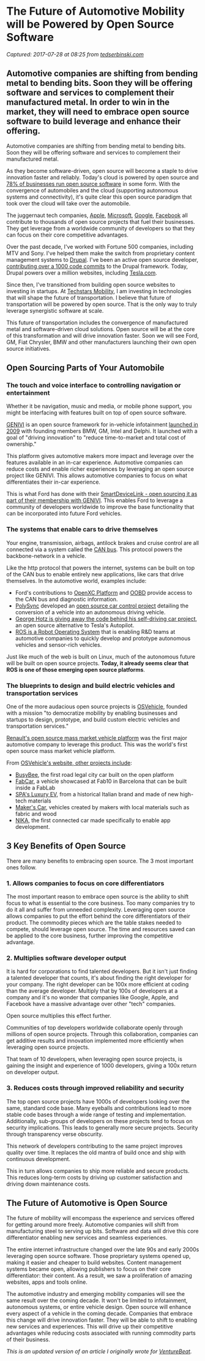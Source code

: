 # The Future of Automotive Mobility will be Powered by Open Source Software

_Captured: 2017-07-28 at 08:25 from [tedserbinski.com](http://tedserbinski.com/mobility/the-future-of-automotive-mobility-will-be-powered-by-open-source-software/?utm_campaign=Sharing%20Security%20Stories&utm_content=58078988&utm_medium=social&utm_source=twitter)_

## Automotive companies are shifting from bending metal to bending bits. Soon they will be offering software and services to complement their manufactured metal. In order to win in the market, they will need to embrace open source software to build leverage and enhance their offering.

Automotive companies are shifting from bending metal to bending bits. Soon they will be offering software and services to complement their manufactured metal.

As they become software-driven, open source will become a staple to drive innovation faster and reliably. Today's cloud is powered by open source and [78% of businesses run open source software](http://www.zdnet.com/article/its-an-open-source-world-78-percent-of-companies-run-open-source-software/) in some form. With the convergence of automobiles and the cloud (supporting autonomous systems and connectivity), it's quite clear this open source paradigm that took over the cloud will take over the automobile.

The juggernaut tech companies, [Apple](http://www.apple.com/opensource/), [Microsoft](http://open.microsoft.com/), [Google](https://opensource.google.com/), [Facebook](https://code.facebook.com/projects/) all contribute to thousands of open source projects that fuel their businesses. They get leverage from a worldwide community of developers so that they can focus on their core competitive advantages.

Over the past decade, I've worked with Fortune 500 companies, including MTV and Sony. I've helped them make the switch from proprietary content management systems to [Drupal](https://www.drupal.com/). I've been an active open source developer, [contributing over a 1000 code commits](https://www.drupal.org/search/site/m3avrck) to the Drupal framework. Today, Drupal powers over a million websites, including [Tesla.com](http://tesla.com).

Since then, I've transitioned from building open source websites to investing in startups. At [Techstars Mobility](http://tedserbinski.com/mobility/), I am investing in technologies that will shape the future of transportation. I believe that future of transportation will be powered by open source. That is the only way to truly leverage synergistic software at scale.

This future of transportation includes the convergence of manufactured metal and software-driven cloud solutions. Open source will be at the core of this transformation and will drive innovation faster. Soon we will see Ford, GM, Fiat Chrysler, BMW and other manufacturers launching their own open source initiatives.

## Open Sourcing Parts of Your Automobile

### The touch and voice interface to controlling navigation or entertainment

Whether it be navigation, music and media, or mobile phone support, you might be interfacing with features built on top of open source software.

[GENIVI](https://www.genivi.org/) is an open source framework for in-vehicle infotainment [launched in 2009](https://www.genivi.org/sites/default/files/press-releases/english/2009_03_02_Genivi_launch_press_release_final.pdf) with founding members BMW, GM, Intel and Delphi. It launched with a goal of "driving innovation" to "reduce time-to-market and total cost of ownership."

This platform gives automotive makers more impact and leverage over the features available in an in-car experience. Automotive companies can reduce costs and enable richer experiences by leveraging an open source project like GENIVI. This allows automotive companies to focus on what differentiates their in-car experience.

This is what Ford has done with their [SmartDeviceLink - open sourcing it as part of their membership with GENIVI](https://developer.ford.com/pages/sdl). This enables Ford to leverage a community of developers worldwide to improve the base functionality that can be incorporated into future Ford vehicles.

### The systems that enable cars to drive themselves

Your engine, transmission, airbags, antilock brakes and cruise control are all connected via a system called the [CAN bus](https://en.wikipedia.org/wiki/CAN_bus). This protocol powers the backbone-network in a vehicle.

Like the http protocol that powers the internet, systems can be built on top of the CAN bus to enable entirely new applications, like cars that drive themselves. In the automotive world, examples include:

  * Ford's contributions to [OpenXC Platform](http://openxcplatform.com/) and [OOBD](http://oobd.org/doku.php) provide access to the CAN bus and diagnostic information.
  * [PolySync](https://polysync.io/) developed an [open source car control project](http://oscc.io/) detailing the conversion of a vehicle into an autonomous driving vehicle.
  * [George Hotz is giving away the code behind his self-driving car project](http://www.theverge.com/2016/11/30/13779336/comma-ai-autopilot-canceled-autonomous-car-software-free), an open source alternative to Tesla's Autopilot.
  * [ROS is a Robot Operating System](http://www.ros.org/) that is enabling R&D teams at automotive companies to quickly develop and prototype autonomous vehicles and sensor-rich vehicles.

Just like much of the web is built on Linux, much of the autonomous future will be built on open source projects. **Today, it already seems clear that ROS is one of those emerging open source platforms**.

### The blueprints to design and build electric vehicles and transportation services

One of the more audacious open source projects is [OSVehicle](https://www.osvehicle.com/company/), founded with a mission "to democratize mobility by enabling businesses and startups to design, prototype, and build custom electric vehicles and transportation services."

[Renault's open source mass market vehicle platform](https://www.osvehicle.com/renaultpomsignup/) was the first major automotive company to leverage this product. This was the world's first open source mass market vehicle platform.

From [OSVehicle's website, other projects include](https://www.osvehicle.com/company/):

  * [BusyBee](https://www.osvehicle.com/busy-bee/), the first road legal city car built on the open platform
  * [FabCar](https://www.osvehicle.com/fablab-fabcar/), a vehicle showcased at Fab10 in Barcelona that can be built inside a FabLab
  * [SPA's Luxury EV](https://www.osvehicle.com/luxury-ev/), from a historical Italian brand and made of new high-tech materials
  * [Maker's Car](https://www.osvehicle.com/makers-car/), vehicles created by makers with local materials such as fabric and wood
  * [NIKA](https://www.osvehicle.com/connected-car-nika/), the first connected car made specifically to enable app development.

## 3 Key Benefits of Open Source

There are many benefits to embracing open source. The 3 most important ones follow.

### 1\. Allows companies to focus on core differentiators

The most important reason to embrace open source is the ability to shift focus to what is essential to the core business. Too many companies try to do it all and suffer from unneeded complexity. Leveraging open source allows companies to put the effort behind the core differentiators of their product. The commodity pieces which are the table stakes needed to compete, should leverage open source. The time and resources saved can be applied to the core business, further improving the competitive advantage.

### 2\. Multiplies software developer output

It is hard for corporations to find talented developers. But it isn't just finding a talented developer that counts, it's about finding the right developer for your company. The right developer can be 100x more efficient at coding than the average developer. Multiply that by 100s of developers at a company and it's no wonder that companies like Google, Apple, and Facebook have a massive advantage over other "tech" companies.

Open source multiplies this effect further.

Communities of top developers worldwide collaborate openly through millions of open source projects. Through this collaboration, companies can get additive results and innovation implemented more efficiently when leveraging open source projects.

That team of 10 developers, when leveraging open source projects, is gaining the insight and experience of 1000 developers, giving a 100x return on developer output.

### 3\. Reduces costs through improved reliability and security

The top open source projects have 1000s of developers looking over the same, standard code base. Many eyeballs and contributions lead to more stable code bases through a wide range of testing and implementation. Additionally, sub-groups of developers on these projects tend to focus on security implications. This leads to generally more secure projects. Security through transparency verse obscurity.

This network of developers contributing to the same project improves quality over time. It replaces the old mantra of build once and ship with continuous development.

This in turn allows companies to ship more reliable and secure products. This reduces long-term costs by driving up customer satisfaction and driving down maintenance costs.

## The Future of Automotive is Open Source

The future of mobility will encompass the experience and services offered for getting around more freely. Automotive companies will shift from manufacturing steel to serving up bits. Software and data will drive this core differentiator enabling new services and seamless experiences.

The entire internet infrastructure changed over the late 90s and early 2000s leveraging open source software. Those proprietary systems opened up, making it easier and cheaper to build websites. Content management systems became open, allowing publishers to focus on their core differentiator: their content. As a result, we saw a proliferation of amazing websites, apps and tools online.

The automotive industry and emerging mobility companies will see the same result over the coming decade. It won't be limited to infotainment, autonomous systems, or entire vehicle design. Open source will enhance every aspect of a vehicle in the coming decade. Companies that embrace this change will drive innovation faster. They will be able to shift to enabling new services and experiences. This will drive up their competitive advantages while reducing costs associated with running commodity parts of their business.

_This is an updated version of an article I originally wrote for [VentureBeat](https://venturebeat.com/2017/05/22/how-open-source-software-will-drive-the-future-of-auto-innovations/)._
